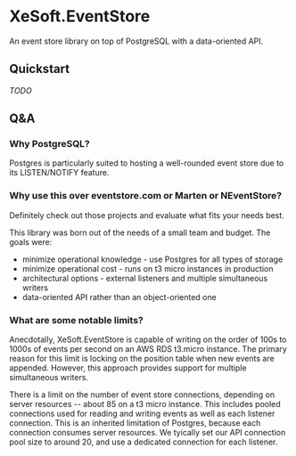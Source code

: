 # XeSoft.EventStore
An event store library on top of PostgreSQL with a data-oriented API.

## Quickstart

_TODO_


## Q&A

### Why PostgreSQL?
Postgres is particularly suited to hosting a well-rounded event store due to its LISTEN/NOTIFY feature.


### Why use this over eventstore.com or Marten or NEventStore?
Definitely check out those projects and evaluate what fits your needs best.

This library was born out of the needs of a small team and budget. The goals were:
* minimize operational knowledge - use Postgres for all types of storage
* minimize operational cost - runs on t3 micro instances in production
* architectural options - external listeners and multiple simultaneous writers
* data-oriented API rather than an object-oriented one


### What are some notable limits?
Anecdotally, XeSoft.EventStore is capable of writing on the order of 100s to 1000s of events per second on an AWS RDS t3.micro instance. The primary reason for this limit is locking on the position table when new events are appended. However, this approach provides support for multiple simultaneous writers.

There is a limit on the number of event store connections, depending on server resources -- about 85 on a t3 micro instance. This includes pooled connections used for reading and writing events as well as each listener connection. This is an inherited limitation of Postgres, because each connection consumes server resources. We tyically set our API connection pool size to around 20, and use a dedicated connection for each listener.


